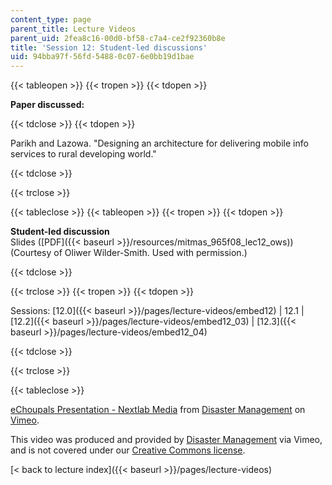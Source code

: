 ```yaml
---
content_type: page
parent_title: Lecture Videos
parent_uid: 2fea8c16-00d0-bf58-c7a4-ce2f92360b8e
title: 'Session 12: Student-led discussions'
uid: 94bba97f-56fd-5488-0c07-6e0bb19d1bae
---
```


{{< tableopen >}}
{{< tropen >}}
{{< tdopen >}}


**Paper discussed:**


{{< tdclose >}}
{{< tdopen >}}


Parikh and Lazowa. "Designing an architecture for delivering mobile info services to rural developing world."


{{< tdclose >}}

{{< trclose >}}

{{< tableclose >}}
{{< tableopen >}}
{{< tropen >}}
{{< tdopen >}}


**Student-led discussion**  
Slides ([PDF]({{< baseurl >}}/resources/mitmas_965f08_lec12_ows)) (Courtesy of Oliwer Wilder-Smith. Used with permission.)


{{< tdclose >}}

{{< trclose >}}
{{< tropen >}}
{{< tdopen >}}


Sessions: [12.0]({{< baseurl >}}/pages/lecture-videos/embed12) | 12.1 | [12.2]({{< baseurl >}}/pages/lecture-videos/embed12_03) | [12.3]({{< baseurl >}}/pages/lecture-videos/embed12_04)


{{< tdclose >}}

{{< trclose >}}

{{< tableclose >}}

[eChoupals Presentation - Nextlab Media](https://vimeo.com/2066004) from [Disaster Management](https://vimeo.com/user807017) on [Vimeo](https://vimeo.com).

This video was produced and provided by [Disaster Management](http://vimeo.com/user807017) via Vimeo, and is not covered under our [Creative Commons license](/terms/#cc).

[\< back to lecture index]({{< baseurl >}}/pages/lecture-videos)